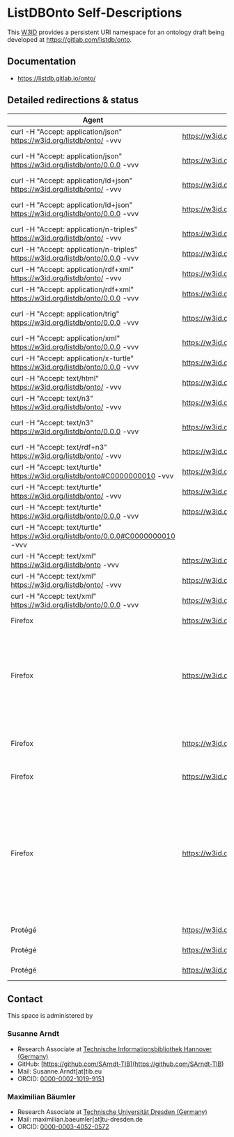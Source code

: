 # ListDBOnto Self-Descriptions

This [W3ID](https://w3id.org) provides a persistent URI namespace for an ontology draft being developed at <https://gitlab.com/listdb/onto>.

## Documentation

* <https://listdb.gitlab.io/onto/>

## Detailed redirections & status

| Agent                                                                             | URI                                            | expected                                                                               | resolved to                                                                   | status               | comment                                                                                                                     |
|-----------------------------------------------------------------------------------|------------------------------------------------|----------------------------------------------------------------------------------------|-------------------------------------------------------------------------------|----------------------|-----------------------------------------------------------------------------------------------------------------------------|
| curl -H "Accept: application/json" https://w3id.org/listdb/onto/ -vvv             | https://w3id.org/listdb/onto/                  | 303 to https://listdb.gitlab.io/onto/ontology.jsonld                                   | 303 to https://listdb.gitlab.io/onto/ontology.jsonld                          | RESOLVES AS EXPECTED |                                                                                                                             |
| curl -H "Accept: application/json" https://w3id.org/listdb/onto/0.0.0 -vvv        | https://w3id.org/listdb/onto/0.0.0             | https://gitlab.com/listdb/onto/-/raw/0.0.0/serializations/ontology.json                | 303 to https://gitlab.com/listdb/onto/-/raw/0.0.0/serializations/ontology.nt  | UNEXPECTED RESOLVE   | probably remove [OR] on line 55                                                                                             |
| curl -H "Accept: application/ld+json" https://w3id.org/listdb/onto/ -vvv          | https://w3id.org/listdb/onto/                  | 303 to https://listdb.gitlab.io/onto/ontology.jsonld                                   | 303 to https://listdb.gitlab.io/onto/ontology.jsonld                          | RESOLVES AS EXPECTED |                                                                                                                             |
| curl -H "Accept: application/ld+json" https://w3id.org/listdb/onto/0.0.0 -vvv     | https://w3id.org/listdb/onto/0.0.0             | https://gitlab.com/listdb/onto/-/raw/0.0.0/serializations/ontology.json                | 303 to https://gitlab.com/listdb/onto/-/raw/0.0.0/serializations/ontology.nt  | UNEXPECTED RESOLVE   | probably remove [OR] on line 55                                                                                             |
| curl -H "Accept: application/n-triples" https://w3id.org/listdb/onto/ -vvv        | https://w3id.org/listdb/onto/                  | 303 to https://listdb.gitlab.io/onto/ontology.nt                                       | 303 to https://listdb.gitlab.io/onto/ontology.nt                              | RESOLVES AS EXPECTED |                                                                                                                             |
| curl -H "Accept: application/n-triples" https://w3id.org/listdb/onto/0.0.0 -vvv   | https://w3id.org/listdb/onto/0.0.0             | https://gitlab.com/listdb/onto/-/raw/0.0.0/serializations/ontology.nt                  | 303 to https://gitlab.com/listdb/onto/-/raw/0.0.0/serializations/ontology.nt  | RESOLVES AS EXPECTED |                                                                                                                             |
| curl -H "Accept: application/rdf+xml" https://w3id.org/listdb/onto/ -vvv          | https://w3id.org/listdb/onto/                  | 303 to https://listdb.gitlab.io/onto/ontology.xml                                      | 303 to https://listdb.gitlab.io/onto/ontology.xml                             | RESOLVES AS EXPECTED |                                                                                                                             |
| curl -H "Accept: application/rdf+xml" https://w3id.org/listdb/onto/0.0.0 -vvv     | https://w3id.org/listdb/onto/0.0.0             | https://gitlab.com/listdb/onto/-/raw/0.0.0/serializations/ontology.xml                 | 303 to https://gitlab.com/listdb/onto/-/raw/0.0.0/serializations/ontology.xml | RESOLVES AS EXPECTED |                                                                                                                             |
| curl -H "Accept: application/trig" https://w3id.org/listdb/onto/0.0.0 -vvv        | https://w3id.org/listdb/onto/0.0.0             | https://gitlab.com/listdb/onto/-/raw/0.0.0/serializations/ontology.trig                | 303 to https://gitlab.com/listdb/onto/-/raw/0.0.0/serializations/ontology.nt  | UNEXPECTED RESOLVE   | probably remove [OR] on line 55                                                                                             |
| curl -H "Accept: application/xml" https://w3id.org/listdb/onto/0.0.0 -vvv         | https://w3id.org/listdb/onto/0.0.0             | https://gitlab.com/listdb/onto/-/raw/0.0.0/serializations/ontology.xml                 | 303 to https://gitlab.com/listdb/onto/-/raw/0.0.0/serializations/ontology.xml | RESOLVES AS EXPECTED |                                                                                                                             |
| curl -H "Accept: application/x-turtle" https://w3id.org/listdb/onto/0.0.0 -vvv    | https://w3id.org/listdb/onto/0.0.0             | https://gitlab.com/listdb/onto/-/raw/0.0.0/serializations/ontology.ttl                 | 303 to https://gitlab.com/listdb/onto/-/raw/0.0.0/serializations/ontology.ttl | RESOLVES AS EXPECTED |                                                                                                                             |
| curl -H "Accept: text/html" https://w3id.org/listdb/onto/ -vvv                    | https://w3id.org/listdb/onto/                  | 303 to https://listdb.gitlab.io/onto/index.html                                        | 303 to https://listdb.gitlab.io/onto/index.html                               | RESOLVES AS EXPECTED |                                                                                                                             |
| curl -H "Accept: text/n3" https://w3id.org/listdb/onto/ -vvv                      | https://w3id.org/listdb/onto/                  | 303 to https://gitlab.com/listdb/onto/-/raw/develop/serializations/ontology.n3         | 303 to https://listdb.gitlab.io/onto/ontology.nt                              | UNEXPECTED RESOLVE   | remove line 49 in .htaccess                                                                                                 |
| curl -H "Accept: text/n3" https://w3id.org/listdb/onto/0.0.0 -vvv                 | https://w3id.org/listdb/onto/0.0.0             | https://gitlab.com/listdb/onto/-/raw/0.0.0/serializations/ontology.n3                  | 303 to https://gitlab.com/listdb/onto/-/raw/0.0.0/serializations/ontology.nt  | UNEXPECTED RESOLVE   | probably remove [OR] on line 55                                                                                             |
| curl -H "Accept: text/rdf+n3" https://w3id.org/listdb/onto/ -vvv                  | https://w3id.org/listdb/onto/                  | 303 to https://gitlab.com/listdb/onto/-/raw/develop/serializations/ontology.n3         | 303 to https://listdb.gitlab.io/onto/index.html                               | UNEXPECTED RESOLVE   | remove line 50 in .htaccess                                                                                                 |
| curl -H "Accept: text/turtle" https://w3id.org/listdb/onto#C0000000010 -vvv       | https://w3id.org/listdb/onto#C0000000010       | unclear                                                                                | 301 to https://w3id.org/listdb/onto/                                          |                      |                                                                                                                             |
| curl -H "Accept: text/turtle" https://w3id.org/listdb/onto/ -vvv                  | https://w3id.org/listdb/onto/                  | 303 to https://listdb.gitlab.io/onto/ontology.ttl                                      | 303 to https://listdb.gitlab.io/onto/ontology.ttl                             | RESOLVES AS EXPECTED |                                                                                                                             |
| curl -H "Accept: text/turtle" https://w3id.org/listdb/onto/0.0.0 -vvv             | https://w3id.org/listdb/onto/0.0.0             | https://gitlab.com/listdb/onto/-/raw/0.0.0/serializations/ontology.ttl                 | 303 to https://gitlab.com/listdb/onto/-/raw/0.0.0/serializations/ontology.ttl | RESOLVES AS EXPECTED |                                                                                                                             |
| curl -H "Accept: text/turtle" https://w3id.org/listdb/onto/0.0.0#C0000000010 -vvv |                                                | 303 to https://gitlab.com/listdb/onto/-/raw/0.0.0/serializations/ontology.ttl          | 303 to https://gitlab.com/listdb/onto/-/raw/0.0.0/serializations/ontology.ttl | RESOLVES AS EXPECTED |                                                                                                                             |
| curl -H "Accept: text/xml" https://w3id.org/listdb/onto -vvv                      | https://w3id.org/listdb/onto                   | 301 to https://w3id.org/listdb/onto/                                                   | 301 to https://w3id.org/listdb/onto/                                          | RESOLVES AS EXPECTED |                                                                                                                             |
| curl -H "Accept: text/xml" https://w3id.org/listdb/onto/ -vvv                     | https://w3id.org/listdb/onto/                  | 303 to https://listdb.gitlab.io/onto/ontology.xml                                      | 303 https://listdb.gitlab.io/onto/ontology.xml                                | RESOLVES AS EXPECTED |                                                                                                                             |
| curl -H "Accept: text/xml" https://w3id.org/listdb/onto/0.0.0 -vvv                | https://w3id.org/listdb/onto/0.0.0             | https://gitlab.com/listdb/onto/-/raw/0.0.0/serializations/ontology.xml                 | 303 to https://gitlab.com/listdb/onto/-/raw/0.0.0/serializations/ontology.xml | RESOLVES AS EXPECTED |                                                                                                                             |
| Firefox                                                                           | https://w3id.org/listdb/onto                   | https://listdb.gitlab.io/onto/index.html                                               | https://listdb.gitlab.io/onto/index.html                                      | RESOLVES AS EXPECTED |                                                                                                                             |
| Firefox                                                                           | https://w3id.org/listdb/onto/0.0.0             | version 0.0.0 of ListDBOnto documentation                                              | https://gitlab.com/listdb/onto/-/raw/0.0.0/serializations/ontology.xml        | NOT DEFINED          | this rule is not defined, because there is no versioned documentation of ListDBOnto, yet, cf. Placeholder in .htaccess file |
| Firefox                                                                           | https://w3id.org/listdb/onto/0.0.0             | latest version of ListDBOnto documentation at https://listdb.gitlab.io/onto/index.html | https://gitlab.com/listdb/onto/-/raw/0.0.0/serializations/ontology.xml        | NOT DEFINED          | I forgot to define this as an intermediary solution                                                                         |
| Firefox                                                                           | https://w3id.org/listdb/onto#C0000000010       | go to https://listdb.gitlab.io/onto/index.html#C0000000010                             | go to https://listdb.gitlab.io/onto/index.html#C0000000010                    | RESOLVES AS EXPECTED |
| Firefox | https://w3id.org/listdb/onto/0.0.0#C0000000010 | version 0.0.0 of ListDBOnto documentation at #C0000000010 | https://gitlab.com/listdb/onto/-/raw/0.0.0/serializations/ontology.xml#C0000000010 | UNEXPECTED RESOLVE | this rule is not defined, because there is no versioned documentation of ListDBOnto, yet<br>an intermediary solution will resolve to the latest version of the documentation |                                                                                                                             |
| Protégé                                                                           | https://w3id.org/listdb/onto                   | load from https://listdb.gitlab.io/onto/ontology.xml                                   | LOADS                                                                         | RESOLVES AS EXPECTED |                                                                                                                             |
| Protégé                                                                           | https://w3id.org/listdb/onto#C0000000010       | load complete ontology via w3id redirects                                              | load complete ontology via w3id redirects                                     | RESOLVES AS EXPECTED |                                                                                                                             |
| Protégé                                                                           | https://w3id.org/listdb/onto/0.0.0#C0000000010 | load complete ontology via w3id redirects                                              | load complete ontology via w3id redirects                                     | RESOLVES AS EXPECTED |                                                                                                                             |

## Contact

This space is administered by

### Susanne Arndt

* Research Associate at [Technische Informationsbibliothek Hannover (Germany)](https://www.tib.eu)
* GitHub: [https://github.com/SArndt-TIB](https://github.com/SArndt-TIB)
* Mail: Susanne.Arndt[at]tib.eu
* ORCID: [0000-0002-1019-9151](https://orcid.org/0000-0002-1019-9151)

### Maximilian Bäumler

* Research Associate at [Technische Universität Dresden (Germany)](https://tu-dresden.de/)
* Mail: maximilian.baeumler[at]tu-dresden.de
* ORCID: [0000-0003-4052-0572](https://orcid.org/0000-0003-4052-0572)